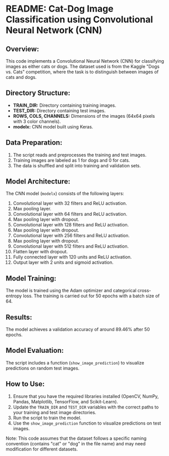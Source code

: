 # README: Cat-Dog Image Classification using Convolutional Neural Network (CNN)

## Overview:

This code implements a Convolutional Neural Network (CNN) for classifying images as either cats or dogs. The dataset used is from the Kaggle "Dogs vs. Cats" competition, where the task is to distinguish between images of cats and dogs.

## Directory Structure:

- **TRAIN_DIR:** Directory containing training images.
- **TEST_DIR:** Directory containing test images.
- **ROWS, COLS, CHANNELS:** Dimensions of the images (64x64 pixels with 3 color channels).
- **modelx:** CNN model built using Keras.

## Data Preparation:

1. The script reads and preprocesses the training and test images.
2. Training images are labeled as 1 for dogs and 0 for cats.
3. The data is shuffled and split into training and validation sets.

## Model Architecture:

The CNN model (`modelx`) consists of the following layers:

1. Convolutional layer with 32 filters and ReLU activation.
2. Max pooling layer.
3. Convolutional layer with 64 filters and ReLU activation.
4. Max pooling layer with dropout.
5. Convolutional layer with 128 filters and ReLU activation.
6. Max pooling layer with dropout.
7. Convolutional layer with 256 filters and ReLU activation.
8. Max pooling layer with dropout.
9. Convolutional layer with 512 filters and ReLU activation.
10. Flatten layer with dropout.
11. Fully connected layer with 120 units and ReLU activation.
12. Output layer with 2 units and sigmoid activation.

## Model Training:

The model is trained using the Adam optimizer and categorical cross-entropy loss. The training is carried out for 50 epochs with a batch size of 64.

## Results:

The model achieves a validation accuracy of around 89.46% after 50 epochs.

## Model Evaluation:

The script includes a function (`show_image_prediction`) to visualize predictions on random test images.

## How to Use:

1. Ensure that you have the required libraries installed (OpenCV, NumPy, Pandas, Matplotlib, TensorFlow, and Scikit-Learn).
2. Update the `TRAIN_DIR` and `TEST_DIR` variables with the correct paths to your training and test image directories.
3. Run the script to train the model.
4. Use the `show_image_prediction` function to visualize predictions on test images.

Note: This code assumes that the dataset follows a specific naming convention (contains "cat" or "dog" in the file name) and may need modification for different datasets.
